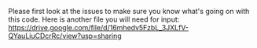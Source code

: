 Please first look at the issues to make sure you know what's going on with this code.
Here is another file you will need for input: https://drive.google.com/file/d/16mhedv5FzbL_3JXLfV-QYauLiuCDcrRc/view?usp=sharing
